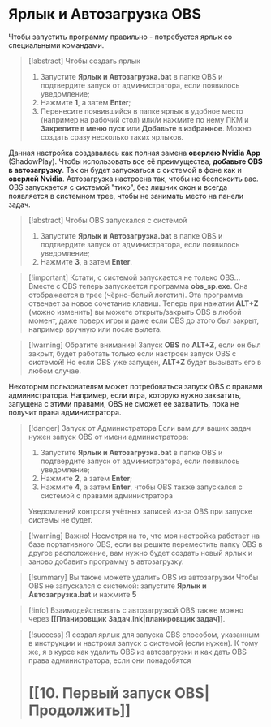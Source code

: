 # **Ярлык и Автозагрузка OBS**

Чтобы запустить программу правильно - потребуется ярлык со специальными командами.

> [!abstract] Чтобы создать ярлык
> 1. Запустите **Ярлык и Автозагрузка.bat** в папке OBS и подтвердите запуск от администратора, если появилось уведомление;
> 2. Нажмите **1**, а затем **Enter**;
> 3. Перенесите появившийся в папке ярлык в удобное место (например на рабочий стол) или/и нажмите по нему ПКМ и **Закрепите в меню пуск** или **Добавьте в избранное**. Можно создать сразу несколько таких ярлыков.

Данная настройка создавалась как полная замена **оверлею Nvidia App** (ShadowPlay). 
Чтобы использовать все её преимущества, **добавьте OBS в автозагрузку**. Так он будет запускаться с системой в фоне как и **оверлей Nvidia**. Автозагрузка настроена так, чтобы не беспокоить вас. OBS запускается с системой "тихо", без лишних окон и всегда появляется в системном трее, чтобы не занимать место на панели задач.

> [!abstract] Чтобы OBS запускался с системой
> 1. Запустите **Ярлык и Автозагрузка.bat** в папке OBS и подтвердите запуск от администратора, если появилось уведомление;
> 2. Нажмите **3**, а затем **Enter**.

> [!important] Кстати, с системой запускается не только OBS...
> Вместе с OBS теперь запускается программа **obs_sp.exe**. Она отображается в трее (чёрно-белый логотип). Эта программа отвечает за новое сочетание клавиш. 
> Теперь при нажатии **ALT+Z** (можно изменить) вы можете открыть/закрыть OBS в любой момент, даже поверх игры и даже если OBS до этого был закрыт, например вручную или после вылета.

> [!warning] Обратите внимание!
> Запуск **OBS** по **ALT+Z**, если он был закрыт, будет работать только если настроен запуск OBS с системой! Но если OBS уже запущен, **ALT+Z** будет вызывать его в любом случае.

Некоторым пользователям может потребоваться запуск OBS с правами администратора. Например, если игра, которую нужно захватить, запущена с этими правами, OBS не сможет ее захватить, пока не получит права администратора.

> [!danger] Запуск от Администратора
> Если вам для ваших задач нужен запуск OBS от имени администратора:
> 1. Запустите **Ярлык и Автозагрузка.bat** в папке OBS и подтвердите запуск от администратора, если появилось уведомление;
> 2. Нажмите **2**, а затем **Enter**;
> 3. Нажмите **4**, а затем **Enter**, чтобы OBS также запускался с системой с правами администратора 
>    
> Уведомлений контроля учётных записей из-за OBS при запуске системы не будет.

> [!warning] Важно!
> Несмотря на то, что моя настройка работает на базе портативного OBS, если вы решите переместить папку OBS в другое расположение, вам нужно будет создать новый ярлык и заново добавить программу в автозагрузку.

> [!summary] Вы также можете удалить OBS из автозагрузки
> Чтобы OBS не запускался с системой: запустите **Ярлык и Автозагрузка.bat** и нажмите **5**

> [!info] Взаимодействовать с автозагрузкой OBS также можно через **[[Планировщик Задач.lnk|планировщик задач]]**.

> [!success] Я создал ярлык для запуска OBS способом, указанным в инструкции и настроил запуск с системой (если нужен). К тому же, я в курсе как удалить OBS из автозагрузки и как дать OBS права администратора, если они понадобятся
> # [[10. Первый запуск OBS|Продолжить]]
